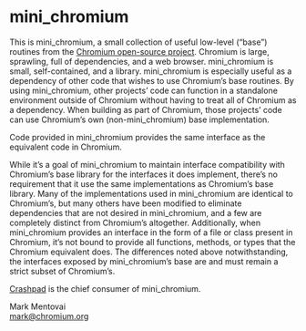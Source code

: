 <!--
// Copyright 2012 The Chromium Authors
// Use of this source code is governed by a BSD-style license that can be
// found in the LICENSE file.
-->

# mini_chromium

This is mini_chromium, a small collection of useful low-level (“base”) routines
from the [Chromium open-source project](https://dev.chromium.org/Home). Chromium
is large, sprawling, full of dependencies, and a web browser. mini_chromium is
small, self-contained, and a library. mini_chromium is especially useful as a
dependency of other code that wishes to use Chromium’s base routines. By using
mini_chromium, other projects’ code can function in a standalone environment
outside of Chromium without having to treat all of Chromium as a dependency.
When building as part of Chromium, those projects’ code can use Chromium’s own
(non-mini_chromium) base implementation.

Code provided in mini_chromium provides the same interface as the equivalent
code in Chromium.

While it’s a goal of mini_chromium to maintain interface compatibility with
Chromium’s base library for the interfaces it does implement, there’s no
requirement that it use the same implementations as Chromium’s base library.
Many of the implementations used in mini_chromium are identical to Chromium’s,
but many others have been modified to eliminate dependencies that are not
desired in mini_chromium, and a few are completely distinct from Chromium’s
altogether. Additionally, when mini_chromium provides an interface in the form
of a file or class present in Chromium, it’s not bound to provide all functions,
methods, or types that the Chromium equivalent does. The differences noted above
notwithstanding, the interfaces exposed by mini_chromium’s base are and must
remain a strict subset of Chromium’s.

[Crashpad](https://crashpad.chromium.org/) is the chief consumer of
mini_chromium.

Mark Mentovai<br/>
mark@chromium.org
